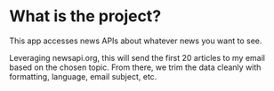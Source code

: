 # What is the project?

This app accesses news APIs about whatever news you want to see. 

Leveraging newsapi.org, this will send the first 20 articles to my email based on the chosen topic.
From there, we trim the data cleanly with formatting, language, email subject, etc.